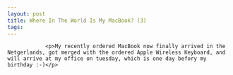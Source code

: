 ```yaml
---
layout: post
title: Where In The World Is My MacBook? (3)
tags:
---
```



                <p>My recently ordered MacBook now finally arrived in the Netgerlands, got merged with the ordered Apple Wireless Keyboard, and will arrive at my office on tuesday, which is one day befory my birthday :-)</p>
